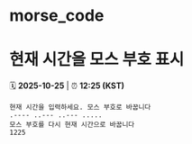 # morse_code
# 현재 시간을 모스 부호 표시
<!-- MORSE_TIME_START -->
🗓️ **2025-10-25** | ⏰ **12:25 (KST)**

```
현재 시간을 입력하세요. 모스 부호로 바꿉니다
.---- ..--- ..--- .....
모스 부호를 다시 현재 시간으로 바꿉니다
1225
```
<!-- MORSE_TIME_END -->
